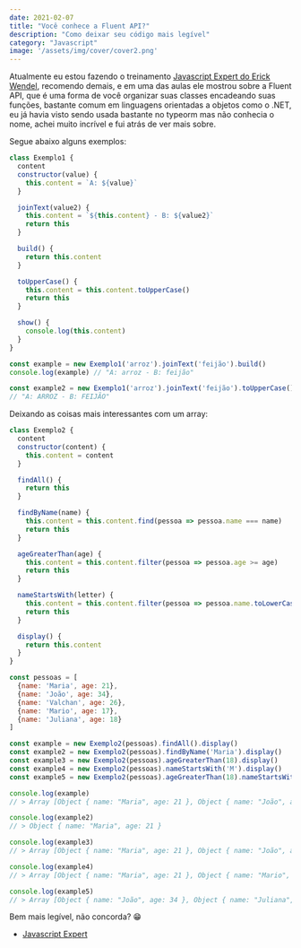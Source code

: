 ```yaml
---
date: 2021-02-07
title: "Você conhece a Fluent API?"
description: "Como deixar seu código mais legível"
category: "Javascript"
image: '/assets/img/cover/cover2.png'
---
```


Atualmente eu estou fazendo o treinamento <a href="https://javascriptexpert.com.br" target="_blank" rel="noopener noreferrer">Javascript Expert do Erick Wendel</a>, recomendo demais, e em uma das aulas ele mostrou sobre a Fluent API, que é uma forma de você organizar suas classes encadeando suas funções, bastante comum em linguagens orientadas a objetos como o .NET, eu já havia visto sendo usada bastante no typeorm mas não conhecia o nome, achei muito incrível e fui atrás de ver mais sobre.

Segue abaixo alguns exemplos:

``` javascript
class Exemplo1 {
  content
  constructor(value) {
    this.content = `A: ${value}`
  }

  joinText(value2) {
    this.content = `${this.content} - B: ${value2}`
    return this
  }

  build() {
    return this.content
  }

  toUpperCase() {
    this.content = this.content.toUpperCase()
    return this
  }

  show() {
    console.log(this.content)
  }
}

const example = new Exemplo1('arroz').joinText('feijão').build()
console.log(example) // "A: arroz - B: feijão"

const example2 = new Exemplo1('arroz').joinText('feijão').toUpperCase().show()
// "A: ARROZ - B: FEIJÃO"
```

Deixando as coisas mais interessantes com um array:

``` javascript
class Exemplo2 {
  content
  constructor(content) {
    this.content = content
  }

  findAll() {
    return this
  }

  findByName(name) {
    this.content = this.content.find(pessoa => pessoa.name === name)
    return this
  }

  ageGreaterThan(age) {
    this.content = this.content.filter(pessoa => pessoa.age >= age)
    return this
  }

  nameStartsWith(letter) {
    this.content = this.content.filter(pessoa => pessoa.name.toLowerCase().startsWith(letter.toLowerCase()))
    return this
  }

  display() {
    return this.content
  }
}

const pessoas = [
  {name: 'Maria', age: 21},
  {name: 'João', age: 34},
  {name: 'Valchan', age: 26},
  {name: 'Mario', age: 17},
  {name: 'Juliana', age: 18}
]

const example = new Exemplo2(pessoas).findAll().display()
const example2 = new Exemplo2(pessoas).findByName('Maria').display()
const example3 = new Exemplo2(pessoas).ageGreaterThan(18).display()
const example4 = new Exemplo2(pessoas).nameStartsWith('M').display()
const example5 = new Exemplo2(pessoas).ageGreaterThan(18).nameStartsWith('J').display()

console.log(example)
// > Array [Object { name: "Maria", age: 21 }, Object { name: "João", age: 34 }, Object { name: "Valchan", age: 26 }, Object { name: "Mario", age: 17 }, Object { name: "Juliana", age: 18 }]

console.log(example2)
// > Object { name: "Maria", age: 21 }

console.log(example3)
// > Array [Object { name: "Maria", age: 21 }, Object { name: "João", age: 34 }, Object { name: "Valchan", age: 26 }, Object { name: "Juliana", age: 18 }]

console.log(example4)
// > Array [Object { name: "Maria", age: 21 }, Object { name: "Mario", age: 17 }]

console.log(example5)
// > Array [Object { name: "João", age: 34 }, Object { name: "Juliana", age: 18 }]
```

Bem mais legível, não concorda? 😁


- <a href="https://javascriptexpert.com.br" target="_blank" rel="noopener noreferrer">Javascript Expert</a>
